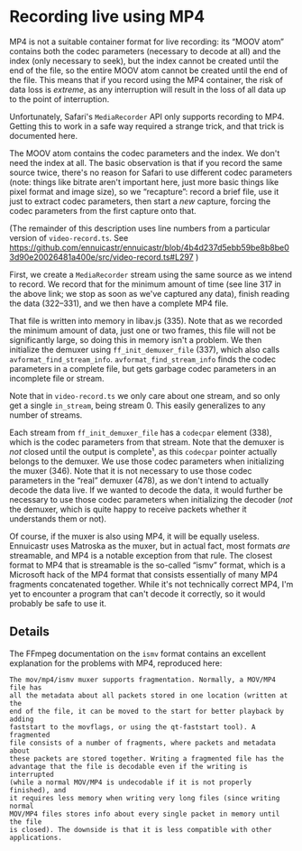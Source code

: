 # Recording live using MP4

MP4 is not a suitable container format for live recording: its “MOOV atom”
contains both the codec parameters (necessary to decode at all) and the index
(only necessary to seek), but the index cannot be created until the end of the
file, so the entire MOOV atom cannot be created until the end of the file. This
means that if you record using the MP4 container, the risk of data loss is
*extreme*, as any interruption will result in the loss of all data up to the
point of interruption.

Unfortunately, Safari's `MediaRecorder` API only supports recording to MP4.
Getting this to work in a safe way required a strange trick, and that trick is
documented here.

The MOOV atom contains the codec parameters and the index. We don't need the
index at all. The basic observation is that if you record the same source twice,
there's no reason for Safari to use different codec parameters (note: things
like bitrate aren't important here, just more basic things like pixel format and
image size), so we “recapture”: record a brief file, use it just to extract
codec parameters, then start a *new* capture, forcing the codec parameters from
the first capture onto that.

(The remainder of this description uses line numbers from a particular version
of `video-record.ts`. See
https://github.com/ennuicastr/ennuicastr/blob/4b4d237d5ebb59be8b8be03d90e20026481a400e/src/video-record.ts#L297
)

First, we create a `MediaRecorder` stream using the same source as we intend to
record. We record that for the minimum amount of time (see line 317 in the above
link; we stop as soon as we've captured any data), finish reading the data
(322–331), and we then have a complete MP4 file.

That file is written into memory in libav.js (335). Note that as we recorded the
minimum amount of data, just one or two frames, this file will not be
significantly large, so doing this in memory isn't a problem. We then initialize
the demuxer using `ff_init_demuxer_file` (337), which also calls
`avformat_find_stream_info`. `avformat_find_stream_info` finds the codec
parameters in a complete file, but gets garbage codec parameters in an
incomplete file or stream.

Note that in `video-record.ts` we only care about one stream, and so only get a
single `in_stream`, being stream 0. This easily generalizes to any number of
streams.

Each stream from `ff_init_demuxer_file` has a `codecpar` element (338), which is
the codec parameters from that stream. Note that the demuxer is *not* closed
until the output is complete¹, as this `codecpar` pointer actually belongs to
the demuxer. We use those codec parameters when initializing the muxer
(346). Note that it is not necessary to use those codec parameters in the “real”
demuxer (478), as we don't intend to actually decode the data live. If we wanted
to decode the data, it would further be necessary to use those codec parameters
when initializing the decoder (*not* the demuxer, which is quite happy to
receive packets whether it understands them or not).

Of course, if the muxer is also using MP4, it will be equally useless.
Ennuicastr uses Matroska as the muxer, but in actual fact, most formats *are*
streamable, and MP4 is a notable exception from that rule. The closest format to
MP4 that is streamable is the so-called “ismv” format, which is a Microsoft hack
of the MP4 format that consists essentially of many MP4 fragments concatenated
together. While it's not technically correct MP4, I'm yet to encounter a program
that can't decode it correctly, so it would probably be safe to use it.


## Details

The FFmpeg documentation on the `ismv` format contains an excellent explanation
for the problems with MP4, reproduced here:

    The mov/mp4/ismv muxer supports fragmentation. Normally, a MOV/MP4 file has
    all the metadata about all packets stored in one location (written at the
    end of the file, it can be moved to the start for better playback by adding
    faststart to the movflags, or using the qt-faststart tool). A fragmented
    file consists of a number of fragments, where packets and metadata about
    these packets are stored together. Writing a fragmented file has the
    advantage that the file is decodable even if the writing is interrupted
    (while a normal MOV/MP4 is undecodable if it is not properly finished), and
    it requires less memory when writing very long files (since writing normal
    MOV/MP4 files stores info about every single packet in memory until the file
    is closed). The downside is that it is less compatible with other
    applications.
